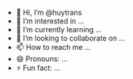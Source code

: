 - 👋 Hi, I’m @huytrans
- 👀 I’m interested in ...
- 🌱 I’m currently learning ...
- 💞️ I’m looking to collaborate on ...
- 📫 How to reach me ...
- 😄 Pronouns: ...
- ⚡ Fun fact: ...

<!---
huytrans/huytrans is a ✨ special ✨ repository because its `README.md` (this file) appears on your GitHub profile.
You can click the Preview link to take a look at your changes.
--->
